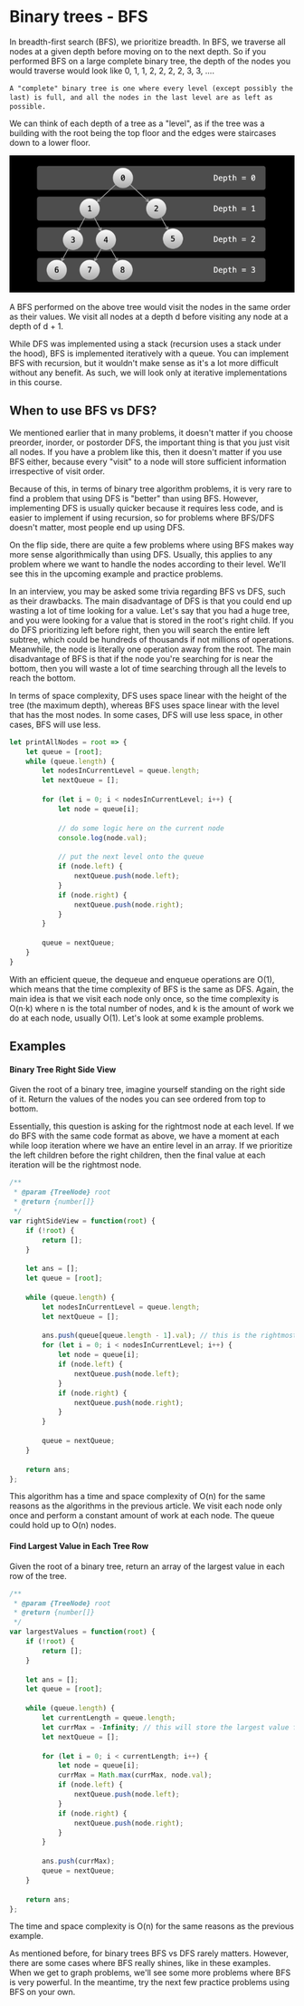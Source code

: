 # Binary trees - BFS

In breadth-first search (BFS), we prioritize breadth. In BFS, we traverse all nodes at a given depth before moving on to the next depth. So if you performed BFS on a large complete binary tree, the depth of the nodes you would traverse would look like 0, 1, 1, 2, 2, 2, 2, 3, 3, ....

    A "complete" binary tree is one where every level (except possibly the last) is full, and all the nodes in the last level are as left as possible.

We can think of each depth of a tree as a "level", as if the tree was a building with the root being the top floor and the edges were staircases down to a lower floor.

![bfs](./bfs.png)

A BFS performed on the above tree would visit the nodes in the same order as their values. We visit all nodes at a depth d before visiting any node at a depth of d + 1.

While DFS was implemented using a stack (recursion uses a stack under the hood), BFS is implemented iteratively with a queue. You can implement BFS with recursion, but it wouldn't make sense as it's a lot more difficult without any benefit. As such, we will look only at iterative implementations in this course.

## When to use BFS vs DFS?

We mentioned earlier that in many problems, it doesn't matter if you choose preorder, inorder, or postorder DFS, the important thing is that you just visit all nodes. If you have a problem like this, then it doesn't matter if you use BFS either, because every "visit" to a node will store sufficient information irrespective of visit order.

Because of this, in terms of binary tree algorithm problems, it is very rare to find a problem that using DFS is "better" than using BFS. However, implementing DFS is usually quicker because it requires less code, and is easier to implement if using recursion, so for problems where BFS/DFS doesn't matter, most people end up using DFS.

On the flip side, there are quite a few problems where using BFS makes way more sense algorithmically than using DFS. Usually, this applies to any problem where we want to handle the nodes according to their level. We'll see this in the upcoming example and practice problems.

In an interview, you may be asked some trivia regarding BFS vs DFS, such as their drawbacks. The main disadvantage of DFS is that you could end up wasting a lot of time looking for a value. Let's say that you had a huge tree, and you were looking for a value that is stored in the root's right child. If you do DFS prioritizing left before right, then you will search the entire left subtree, which could be hundreds of thousands if not millions of operations. Meanwhile, the node is literally one operation away from the root. The main disadvantage of BFS is that if the node you're searching for is near the bottom, then you will waste a lot of time searching through all the levels to reach the bottom.

In terms of space complexity, DFS uses space linear with the height of the tree (the maximum depth), whereas BFS uses space linear with the level that has the most nodes. In some cases, DFS will use less space, in other cases, BFS will use less.


```js
let printAllNodes = root => {
    let queue = [root];
    while (queue.length) {
        let nodesInCurrentLevel = queue.length;
        let nextQueue = [];

        for (let i = 0; i < nodesInCurrentLevel; i++) {
            let node = queue[i];

            // do some logic here on the current node
            console.log(node.val);

            // put the next level onto the queue
            if (node.left) {
                nextQueue.push(node.left);
            }
            if (node.right) {
                nextQueue.push(node.right);
            }
        }

        queue = nextQueue;
    }
}
```

With an efficient queue, the dequeue and enqueue operations are O(1), which means that the time complexity of BFS is the same as DFS. Again, the main idea is that we visit each node only once, so the time complexity is O(n⋅k) where n is the total number of nodes, and k is the amount of work we do at each node, usually O(1). Let's look at some example problems.

## Examples

#### Binary Tree Right Side View

Given the root of a binary tree, imagine yourself standing on the right side of it. Return the values of the nodes you can see ordered from top to bottom.

Essentially, this question is asking for the rightmost node at each level. If we do BFS with the same code format as above, we have a moment at each while loop iteration where we have an entire level in an array. If we prioritize the left children before the right children, then the final value at each iteration will be the rightmost node.

```js
/**
 * @param {TreeNode} root
 * @return {number[]}
 */
var rightSideView = function(root) {
    if (!root) {
        return [];
    }
    
    let ans = [];
    let queue = [root];

    while (queue.length) {
        let nodesInCurrentLevel = queue.length;
        let nextQueue = [];
        
        ans.push(queue[queue.length - 1].val); // this is the rightmost node for the current level
        for (let i = 0; i < nodesInCurrentLevel; i++) {
            let node = queue[i];
            if (node.left) {
                nextQueue.push(node.left);
            }
            if (node.right) {
                nextQueue.push(node.right);
            }
        }
        
        queue = nextQueue;
    }
    
    return ans;
};
```

This algorithm has a time and space complexity of O(n) for the same reasons as the algorithms in the previous article. We visit each node only once and perform a constant amount of work at each node. The queue could hold up to O(n) nodes.


#### Find Largest Value in Each Tree Row

Given the root of a binary tree, return an array of the largest value in each row of the tree.

```js
/**
 * @param {TreeNode} root
 * @return {number[]}
 */
var largestValues = function(root) {
    if (!root) {
        return [];
    }
    
    let ans = [];
    let queue = [root];

    while (queue.length) {
        let currentLength = queue.length;
        let currMax = -Infinity; // this will store the largest value for the current level
        let nextQueue = [];

        for (let i = 0; i < currentLength; i++) {
            let node = queue[i];
            currMax = Math.max(currMax, node.val);
            if (node.left) {
                nextQueue.push(node.left);
            }
            if (node.right) {
                nextQueue.push(node.right);
            }
        }
        
        ans.push(currMax);
        queue = nextQueue;
    }
    
    return ans;
};
```

The time and space complexity is O(n) for the same reasons as the previous example.

As mentioned before, for binary trees BFS vs DFS rarely matters. However, there are some cases where BFS really shines, like in these examples. When we get to graph problems, we'll see some more problems where BFS is very powerful. In the meantime, try the next few practice problems using BFS on your own.

